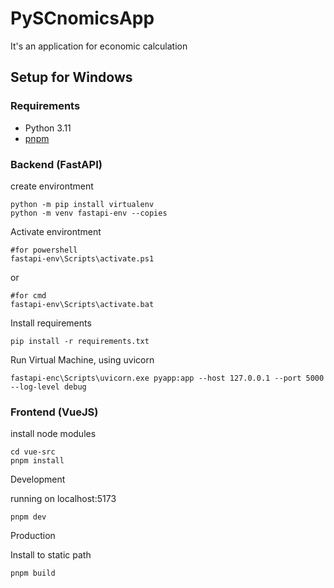 # PySCnomicsApp
It's an application for economic calculation
## Setup for Windows
 ### Requirements
  - Python 3.11
  - [pnpm](https://pnpm.io/installation)


 ### Backend (FastAPI)
 create environtment
    
    python -m pip install virtualenv
    python -m venv fastapi-env --copies
 Activate environtment
  
    #for powershell
    fastapi-env\Scripts\activate.ps1
   
   or
    
    #for cmd
    fastapi-env\Scripts\activate.bat
 Install requirements
 
    pip install -r requirements.txt
 Run Virtual Machine, using uvicorn

    fastapi-enc\Scripts\uvicorn.exe pyapp:app --host 127.0.0.1 --port 5000 --log-level debug          
    
 ### Frontend (VueJS)

 install node modules

    cd vue-src
    pnpm install

  Development

  running on localhost:5173
    
    pnpm dev

  Production

  Install to static path

    pnpm build
  
 
